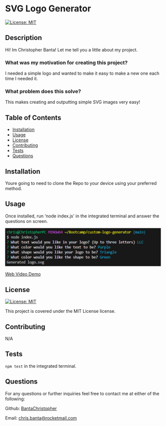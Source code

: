 
  # SVG Logo Generator

  [![License: MIT](https://img.shields.io/badge/License-MIT-yellow.svg)](https://opensource.org/licenses/MIT)

  ## Description

  Hi! Im Christopher Banta! Let me tell you a little about my project.

  ### What was my motivation for creating this project?
  
  I needed a simple logo and wanted to make it easy to make a new one each time I needed it.

  ### What problem does this solve?

  This makes creating and outputting simple SVG images very easy!

  ## Table of Contents

  - [Installation](#installation)
  - [Usage](#usage)
  - [License](#license)
  - [Contributing](#contributing)
  - [Tests](#tests)
  - [Questions](#questions)

  ## Installation

  Youre going to need to clone the Repo to your device using your preferred method. 

  ## Usage

  Once installed, run 'node index.js' in the integrated terminal and answer the questions on screen.

  ![Application in action](./assets/ExampleSVG.png)

  [Web Video Demo](https://drive.google.com/file/d/1xgUKtuoO0uctWwb7BG1dyc9ysZKBtDxD/view)
  
  ## License

[![License: MIT](https://img.shields.io/badge/License-MIT-yellow.svg)](https://opensource.org/licenses/MIT)

This project is covered under the MIT License license.

  ## Contributing

  N/A

  ## Tests

  `npm test` in the integrated terminal.

  ## Questions

  For any questions or further inquiries feel free to contact me at either of the following:
  
  Github: [BantaChristopher](https://github.com/BantaChristopher)

  Email: <chris.banta@rocketmail.com>

  